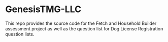 # GenesisTMG-LLC

This repo provides the source code for the Fetch and Household Builder assessment project as well as the question list for Dog License Registration question lists.
